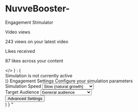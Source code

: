 # NuvveBooster-
Engagement Stimulator 
                      </div>
                      <div>
                        <p className="font-medium">Video views</p>
                        <p className="text-sm text-muted-foreground">243 views on your latest video</p>
                      </div>
                    </div>
                    <div className="flex items-center">
                      <div className="bg-pink-100 p-2 rounded-full mr-3">
                        <Heart className="h-4 w-4 text-pink-600" />
                      </div>
                      <div>
                        <p className="font-medium">Likes received</p>
                        <p className="text-sm text-muted-foreground">87 likes across your content</p>
                      </div>
                    </div>
                  </>
                ) : (
                  <div className="text-center py-8 text-muted-foreground">
                    Simulation is not currently active
                  </div>
                )}
              </div>
            </CardContent>
          </Card>
          <Card>
            <CardHeader>
              <CardTitle>Engagement Settings</CardTitle>
              <CardDescription>Configure your simulation parameters</CardDescription>
            </CardHeader>
            <CardContent>
              <div className="space-y-4">
                <div>
                  <label className="block text-sm font-medium mb-1">Simulation Speed</label>
                  <select className="w-full p-2 border rounded">
                    <option>Slow (natural growth)</option>
                    <option>Medium (balanced)</option>
                    <option>Fast (noticeable growth)</option>
                  </select>
                </div>
                <div>
                  <label className="block text-sm font-medium mb-1">Target Audience</label>
                  <select className="w-full p-2 border rounded">
                    <option>General audience</option>
                    <option>Specific interests</option>
                    <option>Geographically targeted</option>
                  </select>
                </div>
                <div className="pt-2">
                  <Button variant="outline" className="w-full">
                    Advanced Settings
                  </Button>
                </div>
              </div>
            </CardContent>
          </Card>
        </div>
      </div>
    </div>
  )
}
"

